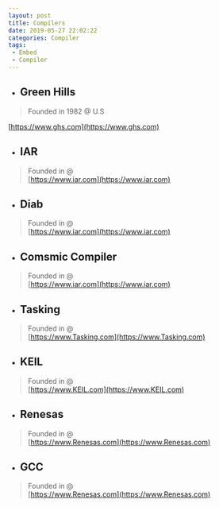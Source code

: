 ```yaml
---
layout: post
title: Compilers
date: 2019-05-27 22:02:22
categories: Compiler
tags:
 - Embed
 - Compiler
---
```


+ ## Green Hills 
> Founded in 1982 @ U.S 

[https://www.ghs.com](https://www.ghs.com)

+ ## IAR 
> Founded in  @   
[https://www.iar.com](https://www.iar.com)

+ ## Diab 
> Founded in  @   
[https://www.iar.com](https://www.iar.com)

+ ## Comsmic Compiler 
> Founded in  @   
[https://www.iar.com](https://www.iar.com)

+ ## Tasking 
> Founded in  @   
[https://www.Tasking.com](https://www.Tasking.com)

+ ## KEIL 
> Founded in  @   
[https://www.KEIL.com](https://www.KEIL.com)

+ ## Renesas 
> Founded in  @   
[https://www.Renesas.com](https://www.Renesas.com)

+ ## GCC 
> Founded in  @   
[https://www.Renesas.com](https://www.Renesas.com)